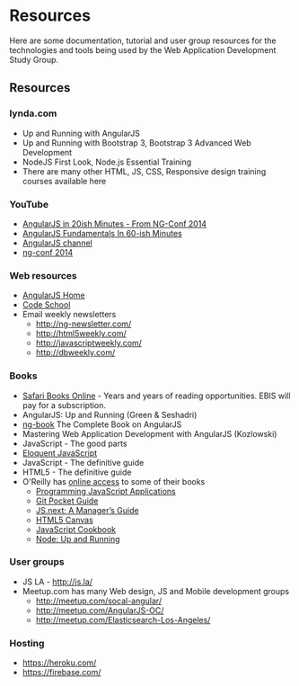 # Resources
Here are some documentation, tutorial and user group resources for the technologies and tools being used by the Web Application Development Study Group.

## Resources
### lynda.com
* Up and Running with AngularJS
* Up and Running with Bootstrap 3, Bootstrap 3 Advanced Web Development
* NodeJS First Look, Node.js Essential Training
* There are many other HTML, JS, CSS, Responsive design training courses available here

### YouTube
* [AngularJS in 20ish Minutes - From NG-Conf 2014](http://youtube.com/watch?v=tnXO-i7944M)
* [AngularJS Fundamentals In 60-ish Minutes](http://youtube.com/watch?v=i9MHigUZKEM)
* [AngularJS channel](https://www.youtube.com/channel/UCbn1OgGei-DV7aSRo_HaAiw)
* [ng-conf 2014](https://www.youtube.com/channel/UCm9iiIfgmVODUJxINecHQkA)

### Web resources
* [AngularJS Home](http://angularjs.org/)
* [Code School](http://campus.codeschool.com/courses/shaping-up-with-angular-js/intro/)
* Email weekly newsletters
  * http://ng-newsletter.com/
  * http://html5weekly.com/
  * http://javascriptweekly.com/
  * http://dbweekly.com/

### Books
* [Safari Books Online](http://techbus.safaribooksonline.com/) - Years and years of reading opportunities. EBIS will pay for a subscription.
* AngularJS: Up and Running (Green & Seshadri)
* [ng-book](https://www.ng-book.com/) The Complete Book on AngularJS
* Mastering Web Application Development with AngularJS (Kozlowski)
* JavaScript - The good parts
* [Eloquent JavaScript](http://eloquentjavascript.net/)
* JavaScript - The definitive guide
* HTML5 - The definitive guide
* O'Reilly has [online access](http://chimera.labs.oreilly.com/books/) to some of their books
  * [Programming JavaScript Applications](http://chimera.labs.oreilly.com/books/1234000000262)
  * [Git Pocket Guide](http://chimera.labs.oreilly.com/books/1230000000561)
  * [JS.next: A Manager’s Guide](http://chimera.labs.oreilly.com/books/1234000001623)
  * [HTML5 Canvas](http://chimera.labs.oreilly.com/books/1234000001654)
  * [JavaScript Cookbook](http://chimera.labs.oreilly.com/books/1234000001681)
  * [Node: Up and Running](http://chimera.labs.oreilly.com/books/1234000001808/index.html)

### User groups
* JS LA - http://js.la/
* Meetup.com has many Web design, JS and Mobile development groups
  * http://meetup.com/socal-angular/
  * http://meetup.com/AngularJS-OC/
  * http://meetup.com/Elasticsearch-Los-Angeles/

### Hosting
* https://heroku.com/
* https://firebase.com/
